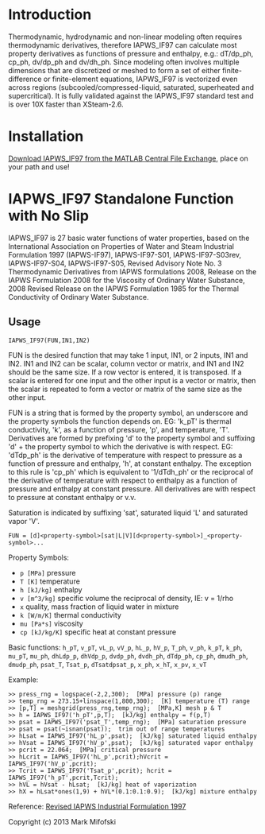 Introduction
============
Thermodynamic, hydrodynamic and non-linear modeling often requires thermodynamic derivatives, therefore IAPWS_IF97 can calculate most property derivatives as functions of pressure and enthalpy, e.g.: dT/dp_ph, cp_ph, dv/dp_ph and dv/dh_ph. Since modeling often involves multiple dimensions that are discretized or meshed to form a set of either finite-difference or finite-element equations, IAPWS_IF97 is vectorized even across regions (subcooled/compressed-liquid, saturated, superheated and supercritical). It is fully validated against the IAPWS_IF97 standard test and is over 10X faster than XSteam-2.6.

Installation
============
[Download IAPWS_IF97 from the MATLAB Central File Exchange](http://www.mathworks.com/matlabcentral/fileexchange/35710-iapwsif97-functional-form-with-no-slip), place on your path and use!

IAPWS_IF97 Standalone Function with No Slip
===========================================
IAPWS_IF97 is 27 basic water functions of water properties, based on the International Association on Properties of Water and Steam Industrial Formulation 1997 (IAPWS-IF97), IAPWS-IF97-S01, IAPWS-IF97-S03rev, IAPWS-IF97-S04, IAPWS-IF97-S05, Revised Advisory Note No. 3 Thermodynamic Derivatives from IAPWS formulations 2008, Release on the IAPWS Formulation 2008 for the Viscosity of Ordinary Water Substance, 2008 Revised Release on the IAPWS Formulation 1985 for the Thermal Conductivity of Ordinary Water Substance.

Usage
-----

    IAPWS_IF97(FUN,IN1,IN2)

FUN is the desired function that may take 1 input, IN1, or 2 inputs, IN1 and IN2. IN1 and IN2 can be scalar, column vector or matrix, and IN1 and IN2 should be the same size. If a row vector is entered, it is transposed. If a scalar is entered for one input and the other input is a vector or matrix, then the scalar is repeated to form a vector or matrix of the same size as the other input.

FUN is a string that is formed by the property symbol, an underscore and the property symbols the function depends on. EG: 'k_pT' is thermal conductivity, 'k', as a function of pressure, 'p', and temperature, 'T'. Derivatives are formed by prefixing 'd' to the property symbol and suffixing 'd' + the property symbol to which the derivative is with respect. EG: 'dTdp_ph' is the derivative of temperature with respect to
pressure as a function of pressure and enthalpy, 'h', at constant enthalpy. The exception to this rule is 'cp_ph' which is equivalent to '1/dTdh_ph' or the reciprocal of the derivative of temperature with respect to enthalpy as a
function of pressure and enthalpy at constant pressure. All derivatives are with respect to pressure at constant enthalpy or v.v.

Saturation is indicated by suffixing 'sat', saturated liquid 'L' and saturated vapor 'V'.

`FUN = [d]<property-symbol>[sat|L|V][d<property-symbol>]_<property-symbol>...`

Property Symbols:
* `p [MPa]` pressure
* `T [K]` temperature
* `h [kJ/kg]` enthalpy
* `v [m^3/kg]` specific volume the reciprocal of density, IE: v = 1/rho
* `x` quality, mass fraction of liquid water in mixture
* `k [W/m/K]` thermal conductivity
* `mu [Pa*s]` viscosity
* `cp [kJ/kg/K]` specific heat at constant pressure

Basic functions:
`h_pT`, `v_pT`, `vL_p`, `vV_p`, `hL_p`, `hV_p`, `T_ph`, `v_ph`, `k_pT`, `k_ph`, `mu_pT`, `mu_ph`,
`dhLdp_p`, `dhVdp_p`, `dvdp_ph`, `dvdh_ph`, `dTdp_ph`, `cp_ph`, `dmudh_ph`, `dmudp_ph`,
`psat_T`, `Tsat_p`, `dTsatdpsat_p`, `x_ph`, `x_hT`, `x_pv`, `x_vT`

Example:

    >> press_rng = logspace(-2,2,300);  [MPa] pressure (p) range
    >> temp_rng = 273.15+linspace(1,800,300);  [K] temperature (T) range
    >> [p,T] = meshgrid(press_rng,temp_rng);  [MPa,K] mesh p & T
    >> h = IAPWS_IF97('h_pT',p,T);  [kJ/kg] enthalpy = f(p,T)
    >> psat = IAPWS_IF97('psat_T',temp_rng);  [MPa] saturation pressure
    >> psat = psat(~isnan(psat));  trim out of range temperatures
    >> hLsat = IAPWS_IF97('hL_p',psat);  [kJ/kg] saturated liquid enthalpy
    >> hVsat = IAPWS_IF97('hV_p',psat);  [kJ/kg] saturated vapor enthalpy
    >> pcrit = 22.064;  [MPa] critical pressure
    >> hLcrit = IAPWS_IF97('hL_p',pcrit);hVcrit = IAPWS_IF97('hV_p',pcrit);
    >> Tcrit = IAPWS_IF97('Tsat_p',pcrit); hcrit = IAPWS_IF97('h_pT',pcrit,Tcrit);
    >> hVL = hVsat - hLsat;  [kJ/kg] heat of vaporization
    >> hX = hLsat*ones(1,9) + hVL*(0.1:0.1:0.9);  [kJ/kg] mixture enthalpy

Reference: [Revised IAPWS Industrial Formulation 1997](http://www.iapws.org/relguide/IF97-Rev.pdf)

Copyright (c) 2013 Mark Mifofski
